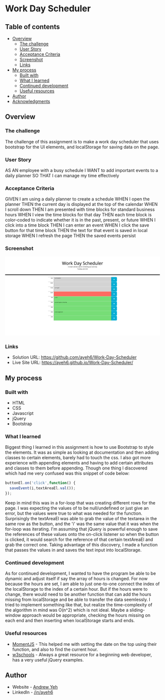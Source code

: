 # Work Day Scheduler
## Table of contents

- [Overview](#overview)
  - [The challenge](#the-challenge)
  - [User Story](#user-story)
  - [Acceptance Criteria](#acceptance-criteria)
  - [Screenshot](#screenshot)
  - [Links](#links)
- [My process](#my-process)
  - [Built with](#built-with)
  - [What I learned](#what-i-learned)
  - [Continued development](#continued-development)
  - [Useful resources](#useful-resources)
- [Author](#author)
- [Acknowledgments](#acknowledgments)

## Overview

### The challenge

The challenge of this assignment is to make a work day scheduler that uses bootstrap for the UI elements, and localStorage for saving data on the page.

### User Story

AS AN employee with a busy schedule
I WANT to add important events to a daily planner
SO THAT I can manage my time effectively

### Acceptance Criteria

GIVEN I am using a daily planner to create a schedule
WHEN I open the planner
THEN the current day is displayed at the top of the calendar
WHEN I scroll down
THEN I am presented with time blocks for standard business hours
WHEN I view the time blocks for that day
THEN each time block is color-coded to indicate whether it is in the past, present, or future
WHEN I click into a time block
THEN I can enter an event
WHEN I click the save button for that time block
THEN the text for that event is saved in local storage
WHEN I refresh the page
THEN the saved events persist

### Screenshot

![](./screenshot.png)

### Links

- Solution URL: https://github.com/ayeh6/Work-Day-Scheduler
- Live Site URL: https://ayeh6.github.io/Work-Day-Scheduler/

## My process

### Built with

- HTML
- CSS
- Javascript
- jQuery
- Bootstrap

### What I learned

Biggest thing I learned in this assignment is how to use Bootstrap to style the elements. It was as simple as looking at documentation and then adding classes to certain elements, barely had to touch the css. I also got more experience with appending elements and having to add certain attributes and classes to them before appending. Though one thing I discovered which had me very confused was this snippet of code below:

```js
buttonEl.on('click',function() {
  saveEvent(i,textAreaEl.val());
});
```
Keep in mind this was in a for-loop that was creating different rows for the page. I was expecting the values of to be null/undefined or just give an error, but the values were true to what was needed for the function. Surprisingly the textAreaEl was able to grab the value of the textarea in the same row as the button, and the 'i' was the same value that it was when the for-loop was iterating. I'm assuming that jQuery is powerful enough to save the references of these values onto the on-click listener so when the button is clicked, it would search for the reference of that certain textAreaEl and grab the correct one. Taking advantage of this discovery, I made a function that passes the values in and saves the text input into localStorage.

### Continued development

As for continued development, I wanted to have the program be able to be dynamic and adjust itself if say the array of hours is changed. For now because the hours are set, I am able to just one-to-one connect the index of the localStorage to the index of a certain hour. But if the hours were to change, there would need to be another function that can add the hours missing from localStorage and be able to transfer the data seemlessly. I tried to implement something like that, but realize the time-complexity of the algorithm in mind was O(n^2) which is not ideal. Maybe a sliding-window approach would be appropriate, checking the hours missing on each end and then inserting when localStorage starts and ends.

### Useful resources

- [MomentJS](https://momentjs.com/) - This helped me with setting the date on the top using their function, and also to find the current hour.
- [w3schools](https://www.w3schools.com/) - Always a great resource for a beginning web developer, has a very useful jQuery examples.

## Author

- Website - [Andrew Yeh](https://ayeh6.github.io/Yeh-Andrew-Portfolio-Website/)
- LinkedIn - [/in/ayeh6](https://www.linkedin.com/in/ayeh6/)
